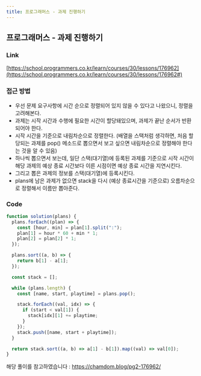 ```yaml
---
title: 프로그래머스 - 과제 진행하기
---
```


## 프로그래머스 - 과제 진행하기

### Link

[https://school.programmers.co.kr/learn/courses/30/lessons/176962](https://school.programmers.co.kr/learn/courses/30/lessons/176962#)

### 접근 방법

- 우선 문제 요구사항에 시간 순으로 정렬되어 있지 않을 수 있다고 나왔으니, 정렬을 고려해본다.
- 과제는 시작 시간과 수행에 필요한 시간이 할당돼있으며, 과제가 끝난 순서가 반환되어야 한다.
- 시작 시간을 기준으로 내림차순으로 정렬한다. (배열을 스택처럼 생각하면, 처음 할당되는 과제를 pop() 메소드로 뽑으면서 보고 싶으면 내림차순으로 정렬해야 한다는 것을 알 수 있음)
- 하나씩 뽑으면서 보는데, 일단 스택(대기열)에 등록된 과제를 기준으로 시작 시간이 해당 과제의 예상 종료 시간보다 이른 시점이면 예상 종료 시간을 지연시킨다.
- 그리고 뽑은 과제의 정보를 스택(대기열)에 등록시킨다.
- plans에 남은 과제가 없으면 stack을 다시 (예상 종료시간을 기준으로) 오름차순으로 정렬해서 이름만 뽑아준다.

### Code

```jsx
function solution(plans) {
  plans.forEach((plan) => {
    const [hour, min] = plan[1].split(":");
    plan[1] = hour * 60 + min * 1;
    plan[2] = plan[2] * 1;
  });

  plans.sort((a, b) => {
    return b[1] - a[1];
  });

  const stack = [];

  while (plans.length) {
    const [name, start, playtime] = plans.pop();

    stack.forEach((val, idx) => {
      if (start < val[1]) {
        stack[idx][1] += playtime;
      }
    });
    stack.push([name, start + playtime]);
  }

  return stack.sort((a, b) => a[1] - b[1]).map((val) => val[0]);
}
```

해당 풀이를 참고하였습니다 : https://chamdom.blog/pg2-176962/
